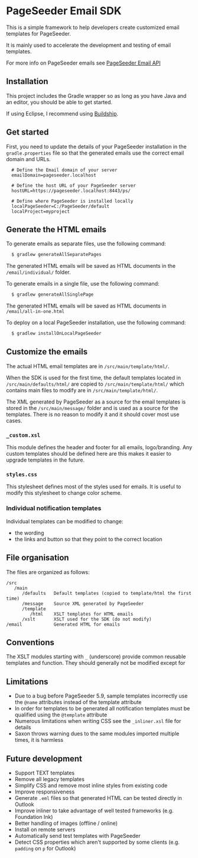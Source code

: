 # PageSeeder Email SDK

This is a simple framework to help developers create customized email templates for PageSeeder.

It is mainly used to accelerate the development and testing of email templates.

For more info on PageSeeder emails see [PageSeeder Email API](https://dev.pageseeder.com/guide/configuration/emails.html)

## Installation

This project includes the Gradle wrapper so as long as you have Java and an editor, 
you should be able to get started.

If using Eclipse, I recommend using [Buildship](http://projects.eclipse.org/projects/tools.buildship).

## Get started

First, you need to update the details of your PageSeeder installation 
in the `gradle.properties` file so that the generated emails use the correct 
email domain and URLs. 

```
  # Define the Email domain of your server
  emailDomain=pageseeder.localhost

  # Define the host URL of your PageSeeder server
  hostURL=https://pageseeder.localhost:8443/ps/

  # Define where PageSeeder is installed locally
  localPageSeeder=C:/PageSeeder/default
  localProject=myproject
```

## Generate the HTML emails

To generate emails as separate files, use the following command:

```sh
  $ gradlew generateAllSeparatePages
```

The generated HTML emails will be saved as HTML documents in the `/email/individual/` folder.

To generate emails in a single file, use the following command:

```sh
  $ gradlew generateAllSinglePage
```

The generated HTML emails will be saved as HTML documents in `/email/all-in-one.html`

To deploy on a local PageSeeder installation, use the following command:

```sh
  $ gradlew installOnLocalPageSeeder
```

## Customize the emails

The actual HTML email templates are in `/src/main/template/html/`.

When the SDK is used for the first time, the default templates located in
`/src/main/defaults/html/` are copied to `/src/main/template/html/`
which contains main files to modify are in `/src/main/template/html/`.

The XML generated by PageSeeder as a source for the email templates is stored in the
`/src/main/message/` folder and is used as a source for the templates. There is no reason 
to modify it and it should cover most use cases.

### `_custom.xsl`

This module defines the header and footer for all emails, logo/branding.
Any custom templates should be defined here are this makes it easier to upgrade templates in the future.

### `styles.css`

This stylesheet defines most of the styles used for emails.
It is useful to modify this stylesheet to change color scheme.

### Individual notification templates

Individual templates can be modified to change:
 - the wording
 - the links and button so that they point to the correct location


## File organisation

The files are organized as follows:

```
/src
   /main
      /defaults   Default templates (copied to template/html the first time)
      /message    Source XML generated by PageSeeder
      /template   
         /html    XSLT templates for HTML emails
      /xslt       XSLT used for the SDK (do not modify)
/email            Generated HTML for emails 
```

## Conventions

The XSLT modules starting with `_` (underscore) provide common reusable templates and function.
They should generally not be modified except for 


## Limitations

 - Due to a bug before PageSeeder 5.9, sample templates incorrectly use the `@name` attributes 
   instead of the template attribute
 - In order for templates to be generated all notification templates must be qualified using the
   `@template` attribute
 - Numerous limitations when writing CSS see the `_inliner.xsl` file for details
 - Saxon throws warning dues to the same modules imported multiple times, it is harmless


## Future development

 - Support TEXT templates
 - Remove all legacy templates
 - Simplify CSS and remove most inline styles from existing code
 - Improve responsiveness
 - Generate `.eml` files so that generated HTML can be tested directly in Outlook
 - Improve inliner to take advantage of well tested frameworks (e.g. Foundation Ink)
 - Better handling of images (offline / online)
 - Install on remote servers
 - Automatically send test templates with PageSeeder 
 - Detect CSS properties which aren't supported by some clients (e.g. `padding` on `p` for Outlook)


